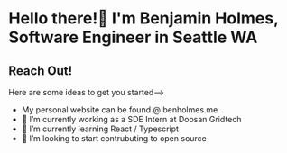 # Hello there!👋 I'm Benjamin Holmes, Software Engineer in Seattle WA


## Reach Out!
Here are some ideas to get you started-->
- My personal website can be found @ benholmes.me
- 🔭 I’m currently working as a SDE Intern at Doosan Gridtech
- 🌱 I’m currently learning React / Typescript
- 👯 I’m looking to start contrubuting to open source
